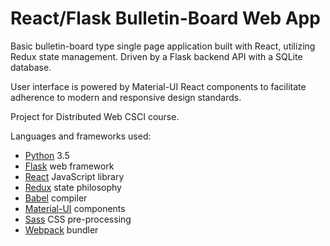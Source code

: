 # React/Flask Bulletin-Board Web App

Basic bulletin-board type single page application built with React, utilizing Redux state management. Driven by a Flask backend API with a SQLite database. 

User interface is powered by Material-UI React components to facilitate adherence to modern and responsive design standards.

Project for Distributed Web CSCI course.

Languages and frameworks used:
- [Python](https://www.python.org/) 3.5
- [Flask](http://flask.pocoo.org/) web framework
- [React](https://reactjs.org/) JavaScript library 
- [Redux](https://redux.js.org/) state philosophy
- [Babel](https://babeljs.io/) compiler
- [Material-UI](https://material-ui.com/) components
- [Sass](https://sass-lang.com/) CSS pre-processing
- [Webpack](https://webpack.js.org/) bundler


